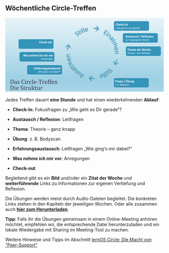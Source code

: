 

## Wöchentliche Circle-Treffen

![](./images/image5.png)

Jedes Treffen dauert **eine Stunde** und hat einen wiederkehrenden **Ablauf**:

- **Check-In:** Fokusfragen zu „Wie geht es Dir gerade“?

- **Austausch / Reflexion**: Leitfragen

- **Thema**: Theorie – ganz knapp

- **Übung**: z. B. Bodyscan

- **Erfahrungsaustausch**: Leitfragen „Wie ging‘s mir dabei?“

- **Was nehme ich mir vor**: Anregungen

- **Check-out**

Begleitend gibt es ein **Bild** und/oder ein **Zitat der Woche** und **weiterführende** Links zu  Informationen zur eigenen Vertiefung und Reflexion.

Die Übungen werden meist durch Audio-Dateien begleitet. Die konkreten Links stehen in den Kapiteln der jeweiligen Wochen. 
Oder alle zusammen auch [**hier zum Herunterladen**](https://drive.google.com/drive/folders/1vVwrUSPgrFaM5TwOoTIiRqn1fzF2jFhB?usp=sharing).

**Tipp**: Falls ihr die Übungen gemeinsam in einem Online-Meeting anhören möchtet, empfehlen wir, die entsprechende Datei herunterzuladen und ein lokale Wiedergabe mit Sharing im Meeting-Tool zu machen. 

Weitere Hinweise und Tipps im Abschnitt [lernOS Circle: Die Macht von "Peer-Support"](2-2-lernOS-Circle.md)

 